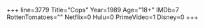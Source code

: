 +++
line=3779
Title="Cops"
Year=1989
Age="18+"
IMDb=7
RottenTomatoes=""
Netflix=0
Hulu=0
PrimeVideo=1
Disney=0
+++

